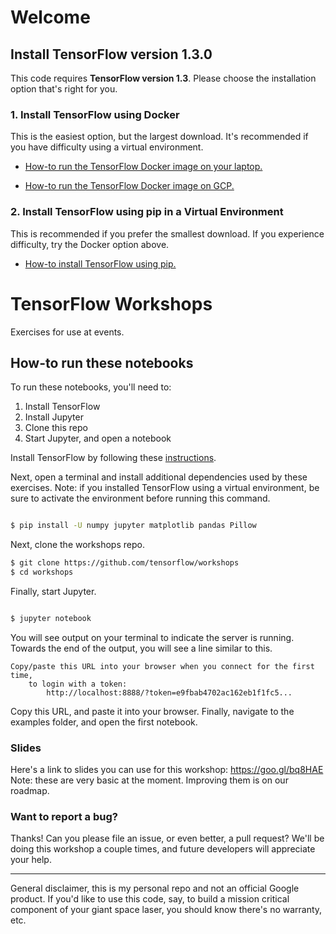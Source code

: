 # Welcome

##  Install TensorFlow version 1.3.0

This code requires **TensorFlow version 1.3**. Please choose the installation option that's right for you.

### 1. Install TensorFlow using Docker

This is the easiest option, but the largest download. It's recommended if you have difficulty using a virtual environment. 

* [How-to run the TensorFlow Docker image on your laptop.](setup/install-docker-local.md)

* [How-to run the TensorFlow Docker image on GCP.](setup/install-docker-cloud.md)

### 2. Install TensorFlow using pip in a Virtual Environment

This is recommended if you prefer the smallest download. If you experience difficulty, try the Docker option above.

* [How-to install TensorFlow using pip.](setup/install-pip.md)



# TensorFlow Workshops

Exercises for use at events. 

## How-to run these notebooks

To run these notebooks, you'll need to:
1. Install TensorFlow
2. Install Jupyter
3. Clone this repo
4. Start Jupyter, and open a notebook

Install TensorFlow by following these [instructions](https://www.tensorflow.org/install/). 

Next, open a terminal and install additional dependencies used by these exercises. Note: if you installed TensorFlow using a virtual environment, be sure to activate the environment before running this command.


```sh 

$ pip install -U numpy jupyter matplotlib pandas Pillow

```

Next, clone the workshops repo.

```sh
$ git clone https://github.com/tensorflow/workshops
$ cd workshops
```

Finally, start Jupyter.

```sh

$ jupyter notebook

```

You will see output on your terminal to indicate the server is running. Towards the end of the output, you will see a line similar to this.

```
Copy/paste this URL into your browser when you connect for the first time,
    to login with a token:
        http://localhost:8888/?token=e9fbab4702ac162eb1f1fc5...
```

Copy this URL, and paste it into your browser. Finally, navigate to the examples folder, and open the first notebook.

### Slides
Here's a link to slides you can use for this workshop: https://goo.gl/bq8HAE Note: these are very basic at the moment. Improving them is on our roadmap.






### Want to report a bug?

Thanks! Can you please file an issue, or even better, a pull request? We'll be doing this workshop a couple times, and future developers will appreciate your help.

- - -
General disclaimer, this is my personal repo and not an official Google product. If you'd like to use this code, say, to build a mission critical component of your giant space laser, you should know there's no warranty, etc.
